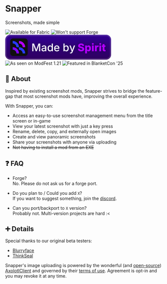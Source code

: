 # Snapper

Screenshots, made simple

<img alt="Available for Fabric" src="https://raw.githubusercontent.com/intergrav/devins-badges/v3/assets/compact/supported/fabric_vector.svg">

<img alt="Won't support Forge" src="https://raw.githubusercontent.com/intergrav/devins-badges/v3/assets/compact/unsupported/forge_vector.svg">

<img alt="Made by Spirit Studios" src="https://raw.githubusercontent.com/SpiritGameStudios/.github/main/assets/brand/badge/compact.svg">

<img alt="As seen on ModFest 1.21" height="40" src="https://badger-api-staging.worldwidepixel.ca/compact?gradientStart=4B2018&gradientEnd=220D09&lineOne=As+seen+on&lineTwo=ModFest+1.21&colourOne=FFFFFF&colourTwo=de634c&iconUrl=https://raw.githubusercontent.com/ModFest/art/refs/heads/v2/icon/svg/1.21/transparent.svg">

<img alt="Featured in BlanketCon '25" height="40" src="https://raw.githubusercontent.com/ModFest/art/refs/heads/v2/badge/svg/bc25/compact.svg">

## 📖 About

Inspired by existing screenshot mods, Snapper strives to bridge the feature-gap that most screenshot mods have, improving the overall experience.

With Snapper, you can:
- Access an easy-to-use screenshot management menu from the title screen or in-game
- View your latest screenshot with just a key press
- Rename, delete, copy,  and externally open images
- Create and view panoramic screenshots
- Share your screenshots with anyone via uploading
- ~~Not having to install a mod from an EXE~~

## ❓ FAQ
* Forge? <br/>
  No. Please do not ask us for a forge port.

* Do you plan to / Could you add `X`? <br/>
  If you want to suggest something, join the [discord](https://discord.gg/TTmx7d2axf).

* Can you port/backport to `X` version? <br/>
  Probably not. Multi-version projects are hard :<

## ➕ Details

Special thanks to our original beta testers:
- [Blurryface](https://blurry.gay)
- [ThinkSeal](https://github.com/thinkseal)

Snapper's image uploading is powered by the wonderful (and [open-source](https://github.com/axolotlclient)) [AxolotlClient](https://modrinth.com/mod/axolotlclient) and governed by their [terms of use](https://axolotlclient.com/terms). Agreement is opt-in and you may revoke it at any time.